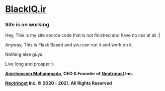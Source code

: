 # [BlackIQ.ir](https://BlackIQ.ir)

### Site is on working

Hey, This is my site source code that is not finished and have no css at all :|

Anyway, This is Flask Based and you can run it and work on it.

Nothing else guys.

Live long and prosper :)

**[Amirhossein Mohammado](https://linkedin.com/in/amirhosseinmohammadi), CEO & Founder of [Neotrinost](https://neotrinost.ir) Inc.**

**[Neotrinost](https://neotrinost.ir) Inc. &copy; 2020 - 2021, All Rights Reserved**
